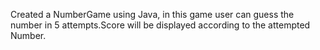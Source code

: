 Created a NumberGame using Java, in this game user can guess the number in 5 attempts.Score will be displayed according to the attempted Number.
